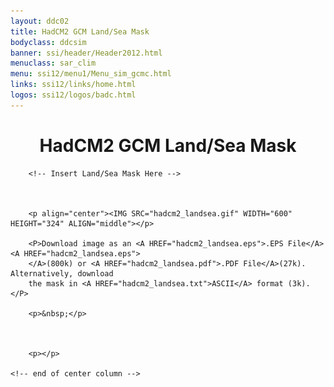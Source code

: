 ```yaml
---
layout: ddc02
title: HadCM2 GCM Land/Sea Mask
bodyclass: ddcsim
banner: ssi/header/Header2012.html
menuclass: sar_clim
menu: ssi12/menu1/Menu_sim_gcmc.html
links: ssi12/links/home.html
logos: ssi12/logos/badc.html
---
```


<div id="pagetitle">
	<h1 align="center">HadCM2 GCM Land/Sea Mask</h1>
</div>
 		<!-- End of Page Title Block -->
 
 
 		<!-- Insert Land/Sea Mask Here -->
 
 		
 		
 		<p align="center"><IMG SRC="hadcm2_landsea.gif" WIDTH="600" HEIGHT="324" ALIGN="middle"></p>
 		
 		<P>Download image as an <A HREF="hadcm2_landsea.eps">.EPS File</A><A HREF="hadcm2_landsea.eps">
 		</A>(800k) or <A HREF="hadcm2_landsea.pdf">.PDF File</A>(27k).  Alternatively, download
 		the mask in <A HREF="hadcm2_landsea.txt">ASCII</A> format (3k).</P>
 
 		<p>&nbsp;</p>
 
 
 		
 		<p></p>
 		
 	<!-- end of center column -->
